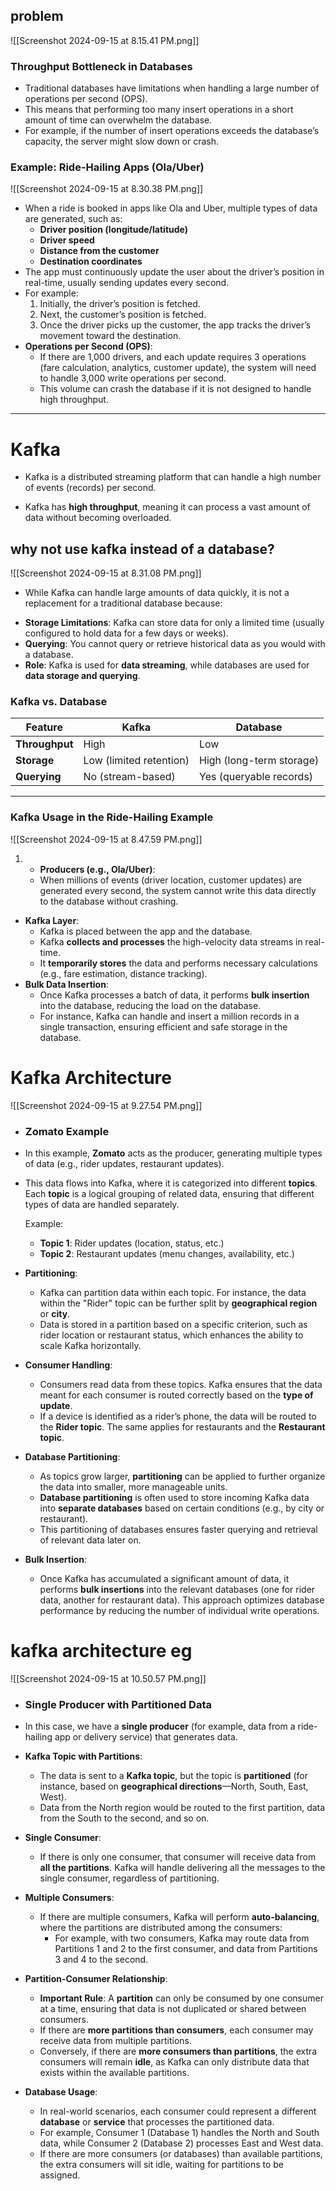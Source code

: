 ## problem

![[Screenshot 2024-09-15 at 8.15.41 PM.png]]
### Throughput Bottleneck in Databases

- Traditional databases have limitations when handling a large number of operations per second (OPS).
- This means that performing too many insert operations in a short amount of time can overwhelm the database.
- For example, if the number of insert operations exceeds the database’s capacity, the server might slow down or crash.


### Example: Ride-Hailing Apps (Ola/Uber)

![[Screenshot 2024-09-15 at 8.30.38 PM.png]]

- When a ride is booked in apps like Ola and Uber, multiple types of data are generated, such as:
    - **Driver position (longitude/latitude)**
    - **Driver speed**
    - **Distance from the customer**
    - **Destination coordinates**
- The app must continuously update the user about the driver’s position in real-time, usually sending updates every second.
- For example:
    1. Initially, the driver’s position is fetched.
    2. Next, the customer’s position is fetched.
    3. Once the driver picks up the customer, the app tracks the driver’s movement toward the destination.
- **Operations per Second (OPS)**:
    - If there are 1,000 drivers, and each update requires 3 operations (fare calculation, analytics, customer update), the system will need to handle 3,000 write operations per second.
    - This volume can crash the database if it is not designed to handle high throughput.


---

# Kafka

*   Kafka is a distributed streaming platform that can handle a high number of events (records) per second.
- Kafka has **high throughput**, meaning it can process a vast amount of data without becoming overloaded.

## why not use kafka instead of a database?

![[Screenshot 2024-09-15 at 8.31.08 PM.png]]

* While Kafka can handle large amounts of data quickly, it is not a replacement for a traditional database because:

- **Storage Limitations**: Kafka can store data for only a limited time (usually configured to hold data for a few days or weeks).
- **Querying**: You cannot query or retrieve historical data as you would with a database.
- **Role**: Kafka is used for **data streaming**, while databases are used for **data storage and querying**.

### Kafka vs. Database

| Feature        | Kafka                   | Database                 |
| -------------- | ----------------------- | ------------------------ |
| **Throughput** | High                    | Low                      |
| **Storage**    | Low (limited retention) | High (long-term storage) |
| **Querying**   | No (stream-based)       | Yes (queryable records)  |

***

### Kafka Usage in the Ride-Hailing Example

![[Screenshot 2024-09-15 at 8.47.59 PM.png]]

1. - **Producers (e.g., Ola/Uber)**:
    - When millions of events (driver location, customer updates) are generated every second, the system cannot write this data directly to the database without crashing.
- **Kafka Layer**:
    - Kafka is placed between the app and the database.
    - Kafka **collects and processes** the high-velocity data streams in real-time.
    - It **temporarily stores** the data and performs necessary calculations (e.g., fare estimation, distance tracking).
- **Bulk Data Insertion**:
    - Once Kafka processes a batch of data, it performs **bulk insertion** into the database, reducing the load on the database.
    - For instance, Kafka can handle and insert a million records in a single transaction, ensuring efficient and safe storage in the database.


# Kafka Architecture

![[Screenshot 2024-09-15 at 9.27.54 PM.png]]

- ### Zomato Example

- In this example, **Zomato** acts as the producer, generating multiple types of data (e.g., rider updates, restaurant updates).
    
- This data flows into Kafka, where it is categorized into different **topics**. Each **topic** is a logical grouping of related data, ensuring that different types of data are handled separately.
    
    Example:
    
    - **Topic 1**: Rider updates (location, status, etc.)
    - **Topic 2**: Restaurant updates (menu changes, availability, etc.)
- **Partitioning**:
    
    - Kafka can partition data within each topic. For instance, the data within the "Rider" topic can be further split by **geographical region** or **city**.
    - Data is stored in a partition based on a specific criterion, such as rider location or restaurant status, which enhances the ability to scale Kafka horizontally.
- **Consumer Handling**:
    
    - Consumers read data from these topics. Kafka ensures that the data meant for each consumer is routed correctly based on the **type of update**.
    - If a device is identified as a rider’s phone, the data will be routed to the **Rider topic**. The same applies for restaurants and the **Restaurant topic**.
- **Database Partitioning**:
    
    - As topics grow larger, **partitioning** can be applied to further organize the data into smaller, more manageable units.
    - **Database partitioning** is often used to store incoming Kafka data into **separate databases** based on certain conditions (e.g., by city or restaurant).
    - This partitioning of databases ensures faster querying and retrieval of relevant data later on.
- **Bulk Insertion**:
    
    - Once Kafka has accumulated a significant amount of data, it performs **bulk insertions** into the relevant databases (one for rider data, another for restaurant data). This approach optimizes database performance by reducing the number of individual write operations.
  
# kafka architecture eg

![[Screenshot 2024-09-15 at 10.50.57 PM.png]]

- ### Single Producer with Partitioned Data

- In this case, we have a **single producer** (for example, data from a ride-hailing app or delivery service) that generates data.
    
- **Kafka Topic with Partitions**:
    - The data is sent to a **Kafka topic**, but the topic is **partitioned** (for instance, based on **geographical directions**—North, South, East, West).
    - Data from the North region would be routed to the first partition, data from the South to the second, and so on.
- **Single Consumer**:
    - If there is only one consumer, that consumer will receive data from **all the partitions**. Kafka will handle delivering all the messages to the single consumer, regardless of partitioning.
- **Multiple Consumers**:
    - If there are multiple consumers, Kafka will perform **auto-balancing**, where the partitions are distributed among the consumers:
        - For example, with two consumers, Kafka may route data from Partitions 1 and 2 to the first consumer, and data from Partitions 3 and 4 to the second.
- **Partition-Consumer Relationship**:
    - **Important Rule**: A **partition** can only be consumed by one consumer at a time, ensuring that data is not duplicated or shared between consumers.
    - If there are **more partitions than consumers**, each consumer may receive data from multiple partitions.
    - Conversely, if there are **more consumers than partitions**, the extra consumers will remain **idle**, as Kafka can only distribute data that exists within the available partitions.
- **Database Usage**:
    - In real-world scenarios, each consumer could represent a different **database** or **service** that processes the partitioned data.
    - For example, Consumer 1 (Database 1) handles the North and South data, while Consumer 2 (Database 2) processes East and West data.
    - If there are more consumers (or databases) than available partitions, the extra consumers will sit idle, waiting for partitions to be assigned.
